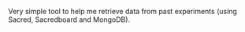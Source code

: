 Very simple tool to help me retrieve data from past experiments (using Sacred, Sacredboard and MongoDB).
